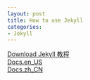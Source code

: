```yaml
---
layout: post
title: How to use Jekyll
categories:
- Jekyll
---
```


<a href="{{ site.baseurl }}downloads/Jekyll.pdf">Download Jekyll 教程</a><br/>
<a href="https://jekyllrb.com/docs/home/">Docs.en_US</a><br/>
<a href="http://jekyllcn.com/docs/home/">Docs.zh_CN</a>